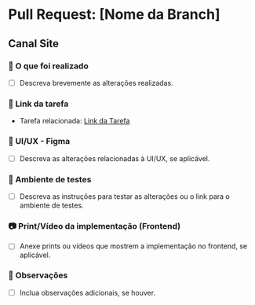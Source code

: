 # Pull Request: [Nome da Branch]

## Canal Site

### 🔨 O que foi realizado
- [ ] Descreva brevemente as alterações realizadas.

### 🔰 Link da tarefa
- Tarefa relacionada: [Link da Tarefa](URL_da_Tarefa)

### 🎨 UI/UX - Figma
- [ ] Descreva as alterações relacionadas à UI/UX, se aplicável.

### 👾 Ambiente de testes
- [ ] Descreva as instruções para testar as alterações ou o link para o ambiente de testes.

### 📷 Print/Vídeo da implementação (Frontend)
- [ ] Anexe prints ou vídeos que mostrem a implementação no frontend, se aplicável.

### 📝 Observações
- [ ] Inclua observações adicionais, se houver.
